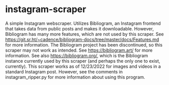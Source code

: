 # instagram-scraper
A simple Instagram webscraper. Utilizes Bibliogram, an Instagram frontend that takes data from public posts and makes it downloadable. However, Bibliogram has many more features, which are not used by this scraper. See https://git.sr.ht/~cadence/bibliogram-docs/tree/master/docs/Features.md for more information. The Bibliogram project has been discontinued, so this scraper may not work as intended. See https://bibliogram.art/ for more information. See also https://bibliogram.org/, which is the Bibliogram instance currently used by this scraper (and perhaps the only one to exist, currently). This scraper works as of 12/23/2022 for images and videos in a standard Instagram post. However, see the comments in instagram_ripper.py for more information about using this program.

